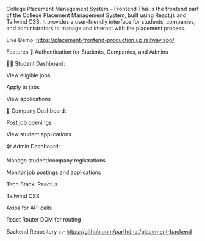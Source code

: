 College Placement Management System – Frontend
This is the frontend part of the College Placement Management System, built using React.js and Tailwind CSS. It provides a user-friendly interface for students, companies, and administrators to manage and interact with the placement process.

Live Demo: https://placement-frontend-production.up.railway.app/

Features
🔐 Authentication for Students, Companies, and Admins

🧑‍🎓 Student Dashboard:

View eligible jobs

Apply to jobs

View applications

🏢 Company Dashboard:

Post job openings

View student applications

🛠️ Admin Dashboard:

Manage student/company registrations

Monitor job postings and applications

Tech Stack:
React.js

Tailwind CSS

Axios for API calls

React Router DOM for routing

 Backend Repository
👉 https://github.com/parthdhat/placement-backend
